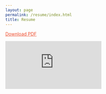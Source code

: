 ```yaml
---
layout: page
permalink: /resume/index.html
title: Resume
---
```


<a style="color:#ee4c2c" href="https://ain-soph.github.io/resume/cv.pdf">Download PDF</a>

<!-- <iframe src="https://ain-soph.github.io/resume/cv.pdf" scrolling="auto" width="500px" height="500px"></iframe> -->
<embed src="https://ain-soph.github.io/resume/cv.pdf" type="image/svg+xml">

